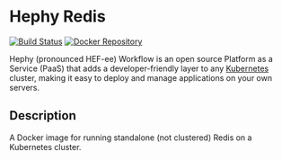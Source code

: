 
# Hephy Redis
[![Build Status](https://travis-ci.org/teamhephy/redis.svg?branch=master)](https://travis-ci.org/teamhephy/redis)
[![Docker Repository](https://hub.docker.com/r/hephy/redis "Docker Repository on Docker Hub")](https://hub.docker.com/r/hephy/redis)

Hephy (pronounced HEF-ee) Workflow is an open source Platform as a Service (PaaS) that adds a developer-friendly layer to any [Kubernetes](http://kubernetes.io) cluster, making it easy to deploy and manage applications on your own servers.

## Description
A Docker image for running standalone (not clustered) Redis on a Kubernetes cluster.

[v2.18.0]: https://github.com/teamhephy/workflow/releases/tag/v2.18.0
[v2.19.0]: https://github.com/teamhephy/workflow/blob/master/src/changelogs/v2.19.0.md
[v2.20.0]: https://github.com/teamhephy/workflow/blob/master/src/changelogs/v2.20.0.md
[v2.20.1]: https://github.com/teamhephy/workflow/blob/master/src/changelogs/v2.20.1.md
[v2.20.2]: https://github.com/teamhephy/workflow/blob/master/src/changelogs/v2.20.2.md
[v2.21.0]: https://github.com/teamhephy/workflow/blob/master/src/changelogs/v2.21.0.md
[v2.21.1]: https://github.com/teamhephy/workflow/blob/master/src/changelogs/v2.21.1.md
[v2.21.2]: https://github.com/teamhephy/workflow/blob/master/src/changelogs/v2.21.2.md
[v2.21.3]: https://github.com/teamhephy/workflow/blob/master/src/changelogs/v2.21.3.md
[v2.21.4]: https://github.com/teamhephy/workflow/blob/master/src/changelogs/v2.21.4.md
[v2.21.5]: https://github.com/teamhephy/workflow/blob/master/src/changelogs/v2.21.5.md
[v2.21.6]: https://github.com/teamhephy/workflow/blob/master/src/changelogs/v2.21.6.md
[v2.22.0]: https://github.com/teamhephy/workflow/blob/master/src/changelogs/v2.22.0.md
[v2.22.1]: https://github.com/teamhephy/workflow/blob/master/src/changelogs/v2.22.1.md
